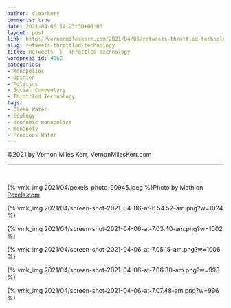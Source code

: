 ```yaml
---
author: clearkerr
comments: true
date: 2021-04-06 14:23:30+00:00
layout: post
link: http://vernonmileskerr.com/2021/04/06/retweets-throttled-technology/
slug: retweets-throttled-technology
title: ReTweets  |  Throttled Technology
wordpress_id: 4660
categories:
- Monopolies
- Opinion
- Politics
- Social Commentary
- Throttled Technology
tags:
- Clean Water
- Ecology
- economic monopolies
- monopoly
- Precious Water
---
```


©2021 by Vernon Miles Kerr, VernonMilesKerr.com




* * *




 




{% vmk_img 2021/04/pexels-photo-90945.jpeg %}Photo by Math on [Pexels.com](https://www.pexels.com/photo/waterfall-90945/)



{% vmk_img 2021/04/screen-shot-2021-04-06-at-6.54.52-am.png?w=1024 %}



{% vmk_img 2021/04/screen-shot-2021-04-06-at-7.03.40-am.png?w=1002 %}



{% vmk_img 2021/04/screen-shot-2021-04-06-at-7.05.15-am.png?w=1006 %}



{% vmk_img 2021/04/screen-shot-2021-04-06-at-7.06.30-am.png?w=998 %}



{% vmk_img 2021/04/screen-shot-2021-04-06-at-7.07.48-am.png?w=996 %}

